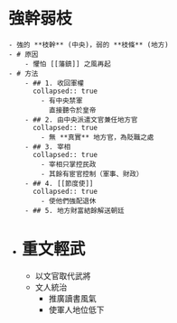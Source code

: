 # 強幹弱枝
	- 強的 **枝幹** (中央)，弱的 **枝條** (地方)
	- # 原因
		- 懼怕 [[藩鎮]] 之風再起
	- # 方法
		- ## 1. 收回軍權
		  collapsed:: true
			- 有中央禁軍
			  直接聽令於皇帝
		- ## 2. 由中央派遣文官兼任地方官
		  collapsed:: true
			- 無 **真實** 地方官，為貶職之處
		- ## 3. 宰相
		  collapsed:: true
			- 宰相只掌控民政
			- 其餘有宦官控制（軍事、財政）
		- ## 4. [[節度使]]
		  collapsed:: true
			- 使他們強配退休
		- ## 5. 地方財富結餘解送朝廷
- # 重文輕武
	- 以文官取代武將
	- 文人統治
		- 推廣讀書風氣
		- 使軍人地位低下